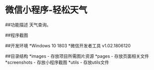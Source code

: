 # 微信小程序-轻松天气
##功能描述
天气查询。

##程序截图


##开发环境
*Windows 10 1803
*微信开发者工具 v1.02.1806120

##目录结构
*images - 存放项目所需图片资源
*pages - 存放页面相关文件
*screenshots - 存放小程序截图
*utils - 存放utils文件